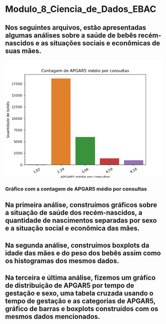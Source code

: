 # Modulo_8_Ciencia_de_Dados_EBAC

## Nos seguintes arquivos, estão apresentadas algumas análises sobre a saúde de bebês recém-nascidos e as situações sociais e econômicas de suas mães.

![Gráfico APGAR5](imagens/Contagem_de_APGAR5_medio_por_consultas.png)
### Gráfico com a contagem de APGAR5 médio por consultas

## Na primeira análise, construímos gráficos sobre a situação de saúde dos recém-nascidos, a quantidade de nascimentos separadas por sexo e a situação social e econômica das mães.
## Na segunda análise, construímos boxplots da idade das mães e do peso dos bebês assim como os histogramas dos mesmos dados.
## Na terceira e última análise, fizemos um gráfico de distribuição de APGAR5 por tempo de gestação e sexo, uma tabela cruzada usando o tempo de gestação e as categorias de APGAR5, gráfico de barras e boxplots construídos com os mesmos dados mencionados. 









